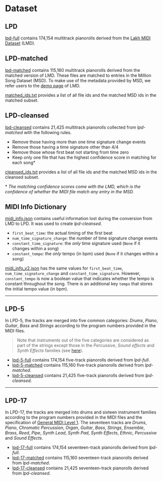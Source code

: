 # Dataset

## LPD

[lpd-full](https://drive.google.com/uc?id=1md7aRHa7KZQhmzNBaFm0zp_SP-cHJZpP&export=download)
contains 174,154 multitrack pianorolls derived from the
[Lakh MIDI Dataset](http://colinraffel.com/projects/lmd/) (LMD).

## LPD-matched

[lpd-matched](https://drive.google.com/uc?id=1UjOCRr5VOr8AbcbsOxmUBX1ExKvLvVlu&export=download)
contains 115,160 multitrack pianorolls derived from the matched version of LMD.
These files are matched to entries in the Million Song Dataset (MSD). To make
use of the metadata provided by MSD, we refer users to the
[demo page](http://colinraffel.com/projects/lmd/) of LMD.

[matched_ids.txt](https://drive.google.com/uc?id=1UjOCRr5VOr8AbcbsOxmUBX1ExKvLvVlu&export=download)
provides a list of all file ids and the matched MSD ids in the matched subset.

## LPD-cleansed

[lpd-cleansed](https://drive.google.com/uc?id=1akX1l_pHq83IWBWjbSAdrnykyov30ZRb&export=download)
contains 21,425 multitrack pianorolls collected from _lpd-matched_ with the
following rules.

- Remove those having more than one time signature change events
- Remove those having a time signature other than 4/4
- Remove those whose first beat not starting from time zero
- Keep only one file that has the highest confidence score in matching for each
  song\*

[cleansed_ids.txt](https://drive.google.com/uc?id=1k_BHTAToq0KcUSHN6icb1JJv7gKgHnq7&export=download)
provides a list of all file ids and the matched MSD ids in the cleansed subset.

\* _The matching confidence scores come with the LMD, which is the confidence of
whether the MIDI file match any entry in the MSD._

## MIDI Info Dictionary

[midi_info.json](https://drive.google.com/uc?id=18kAwcriMi46s4TG0SQudkL-iBW6EGlKi&export=download)
contains useful information lost during the conversion from LMD to LPD. It was
used to create _lpd-cleansed_.

- `first_beat_time`: the actual timing of the first beat
- `num_time_signature_change`: the number of time signature change events
- `constant_time_signature`: the _only_ time signature used (`None` if it
  changes within a song)
- `constant_tempo`: the _only_ tempo (in bpm) used (`None` if it changes within
  a song)

[midi_info_v2.json](https://drive.google.com/uc?id=1kVOdePb_6GolGQwpMD5WPJB98Xn_H6cI&export=download)
has the same values for `first_beat_time`, `num_time_signature_change` and
`constant_time_signature`. However, `constant_tempo` is now a boolean value that
indicates whether the tempo is constant throughout the song. There is an
additional key `tempo` that stores the initial tempo value (in bpm).

---

## LPD-5

In LPD-5, the tracks are merged into five common categories: _Drums_, _Piano_,
_Guitar_, _Bass_ and _Strings_ according to the program numbers provided in the
MIDI files.

> Note that instruments out of the five categories are considered as part of the
strings except those in the _Percussive_, _Sound effects_ and _Synth Effects_
families (see [here](https://www.midi.org/specifications/item/gm-level-1-sound-set)).

- [lpd-5-full](https://drive.google.com/uc?id=1RGrbulxEoYvN7sKngo7CFku6f3l8RsDD&export=download)
  contains 174,154 five-track pianorolls derived from _lpd-full_.
- [lpd-5-matched](https://drive.google.com/uc?id=1ms5C_3mWN4BHoE8ulQAaelyR-krFneAq&export=download)
  contains 115,160 five-track pianorolls derived from _lpd-matched_.
- [lpd-5-cleansed](https://drive.google.com/uc?id=1XJ648WDMjRilbhs4hE3m099ZQIrJLvUB&export=download)
  contains 21,425 five-track pianorolls derived from _lpd-cleansed_.

---

## LPD-17

In LPD-17, the tracks are merged into drums and sixteen instrument families
according to the program numbers provided in the MIDI files and the
specification of
[General MIDI Level 1](https://www.midi.org/specifications/item/gm-level-1-sound-set).
The seventeen tracks are _Drums_, _Piano_, _Chromatic Percussion_, _Organ_,
_Guitar_, _Bass_, _Strings_, _Ensemble_, _Brass_, _Reed_, _Pipe_, _Synth Lead_,
_Synth Pad_, _Synth Effects_, _Ethnic_, _Percussive_ and _Sound Effects_.

- [lpd-17-full](https://drive.google.com/uc?id=1Os88DJb28_z-z8c6-AJXu6FS6XSSjXR-&export=download)
  contains 174,154 seventeen-track pianorolls derived from _lpd-full_.
- [lpd-17-matched](https://drive.google.com/uc?id=1vRaZLdyZ92pdrM-bvcNMV-fzwQZlMQn7&export=download)
  contains 115,160 seventeen-track pianorolls derived from _lpd-matched_.
- [lpd-17-cleansed](https://drive.google.com/uc?id=1bveCxJmTfPvkKXmRlffron_fBdKsfQxW&export=download)
  contains 21,425 seventeen-track pianorolls derived from _lpd-cleansed_.

